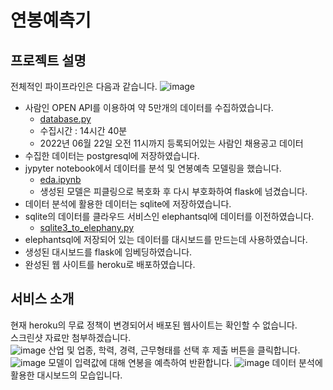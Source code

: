 # 연봉예측기
## 프로젝트 설명
전체적인 파이프라인은 다음과 같습니다.
![image](https://user-images.githubusercontent.com/60374463/228718459-fe8576c0-a956-46d2-bf9c-6dd10a91a26e.png)
- 사람인 OPEN API를 이용하여 약 5만개의 데이터를 수집하였습니다.
  - [database.py](database.py)
  - 수집시간 : 14시간 40분
  - 2022년 06월 22일 오전 11시까지 등록되어있는 사람인 채용공고 데이터
- 수집한 데이터는 postgresql에 저장하였습니다.
- jypyter notebook에서 데이터를 분석 및 연봉예측 모델링을 했습니다.
  - [eda.ipynb](eda.ipynb)
  - 생성된 모델은 피클링으로 복호화 후 다시 부호화하여 flask에 넘겼습니다.
- 데이터 분석에 활용한 데이터는 sqlite에 저장하였습니다. 
- sqlite의 데이터를 클라우드 서비스인 elephantsql에 데이터를 이전하였습니다.
  - [sqlite3_to_elephany.py](sqlite3_to_elephany.py)
- elephantsql에 저장되어 있는 데이터를 대시보드를 만드는데 사용하였습니다.
- 생성된 대시보드를 flask에 임베딩하였습니다.
- 완성된 웹 사이트를 heroku로 배포하였습니다.


## 서비스 소개
현재 heroku의 무료 정책이 변경되어서 배포된 웹사이트는 확인할 수 없습니다.  
스크린샷 자료만 첨부하겠습니다.  
![image](https://user-images.githubusercontent.com/60374463/228722076-be8b0ac9-48c7-4a44-b00b-996e1e2a7426.png)
산업 및 업종, 학력, 경력, 근무형태를 선택 후 제출 버튼을 클릭합니다.
![image](https://user-images.githubusercontent.com/60374463/228722373-0e446a79-c68d-4807-a938-aba4781b98e4.png)
모델이 입력값에 대해 연봉을 예측하여 반환합니다.
![image](https://user-images.githubusercontent.com/60374463/228722709-41787d53-4507-4882-b925-c672089c5afa.png)
데이터 분석에 활용한 대시보드의 모습입니다.
